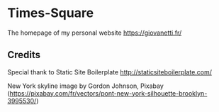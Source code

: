 # Times-Square #

The homepage of my personal website https://giovanetti.fr/

## Credits ##

Special thank to Static Site Boilerplate http://staticsiteboilerplate.com/

New York skyline image by Gordon Johnson, Pixabay (https://pixabay.com/fr/vectors/pont-new-york-silhouette-brooklyn-3995530/)